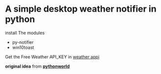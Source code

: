 # A simple desktop weather notifier in python

install The modules

- py-notifier
- win10toast

Get the Free Weather API_KEY in [weather appi](http://home.openweathermap.org/api_keys)

**original idea** from [__pythonworld__](https://www.instagram.com/__pythonworld__/?hl=es-la)
